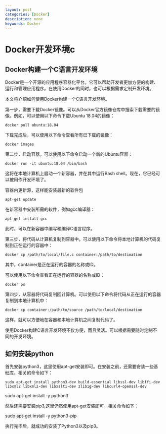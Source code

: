 ```yaml
---
layout: post
categories: [Docker]
description: none
keywords: Docker
---
```

# Docker开发环境c

## Docker构建一个C语言开发环境
Docker是一个开源的应用程序容器化平台。它可以帮助开发者更加方便的构建、运行和管理应用程序。在使用Docker的同时，也可以根据需求定制开发环境。

本文将介绍如何使用Docker构建一个C语言开发环境。

第一步，需要下载Docker镜像。可以从Docker官方镜像仓库中搜索下载需要的镜像。例如，可以使用以下命令下载Ubuntu 18.04的镜像：
```
docker pull ubuntu:18.04
```
下载完成后，可以使用以下命令查看所有已下载的镜像：
```
docker images
```

第二步，启动容器。可以使用以下命令启动一个新的Ubuntu容器：
```
docker run -it ubuntu:18.04 /bin/bash
```
这将在本地计算机上启动一个新容器，并在其中运行Bash shell。现在，它已经可以被用作开发环境了。

容器内更新源，这样能安装最新的软件包
```
apt-get update    
```

在新容器中安装所需的软件，例如gcc编译器：
```
apt-get install gcc
```
此时，可以在新容器中编写和编译C语言程序。

第三步，将代码从计算机复制到容器中。可以使用以下命令将本地计算机的代码复制到正在运行的容器中：
```
docker cp /path/to/local/file.c container:/path/to/destination
```
其中，container是正在运行的容器的名称或ID。

可以使用以下命令查看正在运行的容器的名称或ID：
```
docker ps
```

第四步，从容器将代码复制回计算机。可以使用以下命令将代码从正在运行的容器复制到本地计算机中：
```
docker cp container:/path/to/source /path/to/local/destination
```
这样，就可以方便地在容器和本地计算机之间复制代码了。

使用Docker构建C语言开发环境不仅方便，而且灵活。可以根据需要随时定制不同的开发环境。


## 如何安装python
首先安装python3，这里使用apt-get安装即可。在安装之前，还需要安装一些基础库，相关的命令如下：
```
sudo apt-get install python3-dev build-essential libssl-dev libffi-dev libxml2 libxml2-dev libxslt1-dev zlib1g-dev libcurl4-openssl-dev
```
sudo apt-get install -y python3

然后还需要安装pip3,这里仍然使用apt-get安装即可，相关命令如下：

sudo apt-get install -y python3-pip

执行完毕后，就成功的安装了Python3以及pip3。
